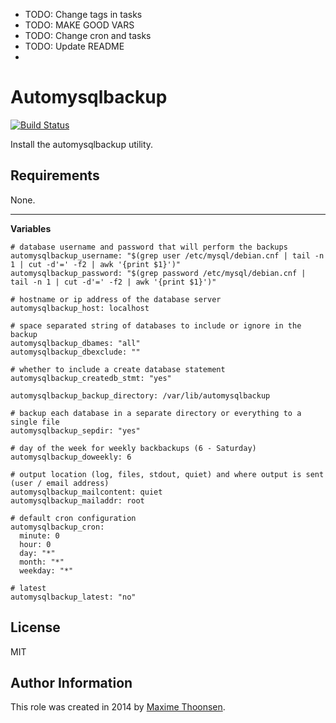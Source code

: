 + TODO: Change tags in tasks
+ TODO: MAKE GOOD VARS
+ TODO: Change cron and tasks
+ TODO: Update README
+ 
Automysqlbackup
===============

[![Build Status](https://travis-ci.org/lyrasis/ansible-automysqlbackup-role.svg?branch=master)](https://travis-ci.org/MaximeThoonsen/ansible-automysqlbackup-role)

Install the automysqlbackup utility.

## Requirements

None.

---

**Variables**

```
# database username and password that will perform the backups
automysqlbackup_username: "$(grep user /etc/mysql/debian.cnf | tail -n 1 | cut -d'=' -f2 | awk '{print $1}')"
automysqlbackup_password: "$(grep password /etc/mysql/debian.cnf | tail -n 1 | cut -d'=' -f2 | awk '{print $1}')"

# hostname or ip address of the database server
automysqlbackup_host: localhost

# space separated string of databases to include or ignore in the backup
automysqlbackup_dbames: "all"
automysqlbackup_dbexclude: ""

# whether to include a create database statement
automysqlbackup_createdb_stmt: "yes"

automysqlbackup_backup_directory: /var/lib/automysqlbackup

# backup each database in a separate directory or everything to a single file
automysqlbackup_sepdir: "yes"

# day of the week for weekly backbackups (6 - Saturday)
automysqlbackup_doweekly: 6

# output location (log, files, stdout, quiet) and where output is sent (user / email address)
automysqlbackup_mailcontent: quiet
automysqlbackup_mailaddr: root

# default cron configuration
automysqlbackup_cron:
  minute: 0
  hour: 0
  day: "*"
  month: "*"
  weekday: "*"

# latest
automysqlbackup_latest: "no"

```

## License

MIT

## Author Information

This role was created in 2014 by [Maxime Thoonsen](https://twitter.com/MaximeThoonsen).
